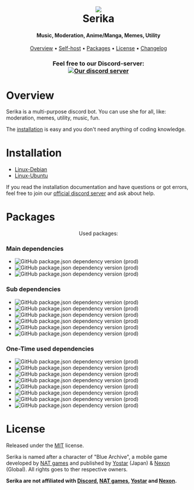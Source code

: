 <h1 align="center">
    <br>
    <a href="https://github.com/yamaiYuzuru/serika">
    <img src="https://i.imgur.com/PxbWf1E.jpg">
    </a>
    <br>
    Serika
</h1>

<h4 align="center">Music, Moderation, Anime/Manga, Memes, Utility</h4>

<p align="center">
<a href="#overview">Overview</a>
• <a href="#installation">Self-host</a>
• <a href="#packages">Packages</a>
• <a href="#license">License</a>
• <a href="/changelog/changelog.md">Changelog</a>
</p>

<h3 align="center">Feel free to our Discord-server:<br>
<a href="https://discord.gg/Jn79gkdyVZ"><img src="https://discordapp.com/api/guilds/957307553858084944/widget.png?style=banner3" alt="Our discord server"></a>
</h3>

# Overview

Serika is a multi-purpose discord bot. You can use she for all, like: moderation, memes, utility, music, fun<!--or nsfw (for the horny dudes. xD)-->.

The [installation](#installation) is easy and you don't need anything of coding knowledge.

# Installation
- [Linux-Debian](/docs/install/linux_deb.md)
- [Linux-Ubuntu](/docs/install/linux_ubu.md)

If you read the installation documentation and have questions or got errors, feel free to join our [official discord server](https://discord.gg/Jn79gkdyVZ) and ask about help.

# Packages

<p align="center">
Used packages:
</p>

### Main dependencies
- <img alt="GitHub package.json dependency version (prod)" src="https://img.shields.io/github/package-json/dependency-version/yamaiYuzuru/serika/discord.js?logo=NPM&style=plastic">
- <img alt="GitHub package.json dependency version (prod)" src="https://img.shields.io/github/package-json/dependency-version/yamaiYuzuru/serika/mongoose?logo=NPM&style=plastic">
- <img alt="GitHub package.json dependency version (prod)" src="https://img.shields.io/github/package-json/dependency-version/yamaiYuzuru/serika/@discordjs/builders?logo=NPM&style=plastic">

### Sub dependencies
- <img alt="GitHub package.json dependency version (prod)" src="https://img.shields.io/github/package-json/dependency-version/yamaiYuzuru/serika/@top-gg/sdk?logo=NPM&style=plastic">
- <img alt="GitHub package.json dependency version (prod)" src="https://img.shields.io/github/package-json/dependency-version/yamaiYuzuru/serika/booru?logo=NPM&style=plastic">
- <img alt="GitHub package.json dependency version (prod)" src="https://img.shields.io/github/package-json/dependency-version/yamaiYuzuru/serika/erela.js?logo=NPM&style=plastic">
- <img alt="GitHub package.json dependency version (prod)" src="https://img.shields.io/github/package-json/dependency-version/yamaiYuzuru/serika/node-fetch?logo=NPM&style=plastic">
- <img alt="GitHub package.json dependency version (prod)" src="https://img.shields.io/github/package-json/dependency-version/yamaiYuzuru/serika/snekfetch?logo=NPM&style=plastic">
- <img alt="GitHub package.json dependency version (prod)" src="https://img.shields.io/github/package-json/dependency-version/yamaiYuzuru/serika/booru?logo=NPM&style=plastic">

### One-Time used dependencies
- <img alt="GitHub package.json dependency version (prod)" src="https://img.shields.io/github/package-json/dependency-version/yamaiYuzuru/serika/@zuzak/owo?logo=NPM&style=plastic">
- <img alt="GitHub package.json dependency version (prod)" src="https://img.shields.io/github/package-json/dependency-version/yamaiYuzuru/serika/discordutility?logo=NPM&style=plastic">
- <img alt="GitHub package.json dependency version (prod)" src="https://img.shields.io/github/package-json/dependency-version/yamaiYuzuru/serika/dotenv?logo=NPM&style=plastic">
- <img alt="GitHub package.json dependency version (prod)" src="https://img.shields.io/github/package-json/dependency-version/yamaiYuzuru/serika/shortid?logo=NPM&style=plastic">
- <img alt="GitHub package.json dependency version (prod)" src="https://img.shields.io/github/package-json/dependency-version/yamaiYuzuru/serika/@discordjs/rest?logo=NPM&style=plastic">
- <img alt="GitHub package.json dependency version (prod)" src="https://img.shields.io/github/package-json/dependency-version/yamaiYuzuru/serika/discord-api-types?logo=NPM&style=plastic">
- <img alt="GitHub package.json dependency version (prod)" src="https://img.shields.io/github/package-json/dependency-version/yamaiYuzuru/serika/random-puppy?logo=NPM&style=plastic">
- <img alt="GitHub package.json dependency version (prod)" src="https://img.shields.io/github/package-json/dependency-version/yamaiYuzuru/serika/@discordjs/builders?logo=NPM&style=plastic">

# License

Released under the [MIT](/LICENSE) license.

Serika is named after a character of "Blue Archive", a mobile game developed by [NAT games](https://natgames.co.kr/en) and published by [Yostar](https://www.yo-star.com/) (Japan) & [Nexon](https://nexon.com) (Global). All rights goes to ther respective owners.

**Serika are not affiliated with [Discord](https://discord.com), [NAT games](https://natgames.co.kr/en), [Yostar](https://www.yo-star.com/) and [Nexon](https://nexon.com).**
